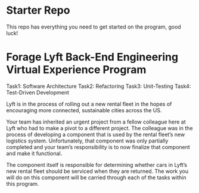 # Starter Repo
This repo has everything you need to get started on the program, good luck!

# Forage Lyft Back-End Engineering Virtual Experience Program

Task1: Software Architecture 
Task2: Refactoring 
Task3: Unit-Testing 
Task4: Test-Driven Development

Lyft is in the process of rolling out a new rental fleet in the hopes of encouraging more connected, sustainable cities across the US.

Your team has inherited an urgent project from a fellow colleague here at Lyft who had to make a pivot to a different project. The colleague was in the process of developing a component that is used by the rental fleet’s new logistics system. Unfortunately, that component was only partially completed and your team’s responsibility is to now finalize that component and make it functional.

The component itself is responsible for determining whether cars in Lyft’s new rental fleet should be serviced when they are returned. The work you will do on this component will be carried through each of the tasks within this program.
